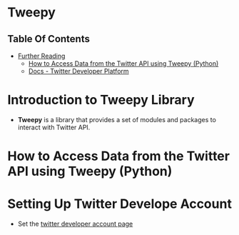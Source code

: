 # Tweepy

## Table Of Contents
- [Further Reading]()
    - [How to Access Data from the Twitter API using Tweepy (Python)](https://towardsdatascience.com/how-to-access-data-from-the-twitter-api-using-tweepy-python-e2d9e4d54978)
    - [Docs - Twitter Developer Platform](https://developer.twitter.com/en/docs)

# Introduction to Tweepy Library
* __Tweepy__ is a library that provides a set of modules and packages to interact with Twitter API.

# How to Access Data from the Twitter API using Tweepy (Python)

# Setting Up Twitter Develope Account
* Set the [twitter developer account page]()
